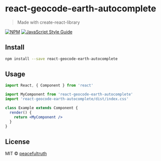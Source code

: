# react-geocode-earth-autocomplete

> Made with create-react-library

[![NPM](https://img.shields.io/npm/v/react-geocode-earth-autocomplete.svg)](https://www.npmjs.com/package/react-geocode-earth-autocomplete) [![JavaScript Style Guide](https://img.shields.io/badge/code_style-standard-brightgreen.svg)](https://standardjs.com)

## Install

```bash
npm install --save react-geocode-earth-autocomplete
```

## Usage

```jsx
import React, { Component } from 'react'

import MyComponent from 'react-geocode-earth-autocomplete'
import 'react-geocode-earth-autocomplete/dist/index.css'

class Example extends Component {
  render() {
    return <MyComponent />
  }
}
```

## License

MIT © [peacefultruth](https://github.com/peacefultruth)
